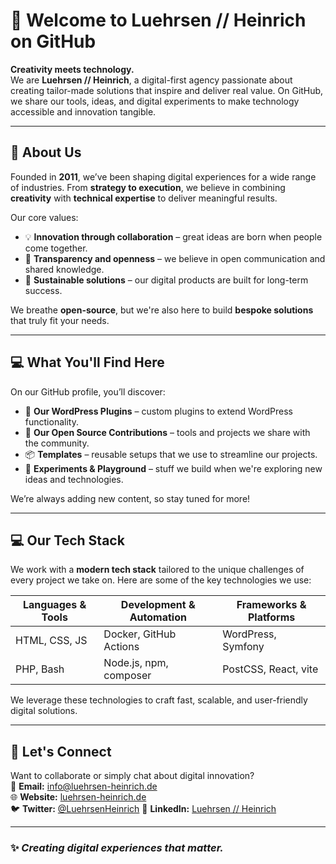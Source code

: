 # 👋 Welcome to **Luehrsen // Heinrich** on GitHub  

**Creativity meets technology.**  
We are **Luehrsen // Heinrich**, a digital-first agency passionate about creating tailor-made solutions that inspire and deliver real value. On GitHub, we share our tools, ideas, and digital experiments to make technology accessible and innovation tangible.

---

## 🚀 About Us  

Founded in **2011**, we’ve been shaping digital experiences for a wide range of industries. From **strategy to execution**, we believe in combining **creativity** with **technical expertise** to deliver meaningful results.

Our core values:
- 💡 **Innovation through collaboration** – great ideas are born when people come together.  
- 🤝 **Transparency and openness** – we believe in open communication and shared knowledge.  
- 🌱 **Sustainable solutions** – our digital products are built for long-term success.

We breathe **open-source**, but we're also here to build **bespoke solutions** that truly fit your needs.

---

## 💻 What You'll Find Here  

On our GitHub profile, you’ll discover:  
- 🧩 **Our WordPress Plugins** – custom plugins to extend WordPress functionality.  
- 🔧 **Our Open Source Contributions** – tools and projects we share with the community.  
- 📦 **Templates** – reusable setups that we use to streamline our projects.  
- 🧪 **Experiments & Playground** – stuff we build when we're exploring new ideas and technologies.  

We’re always adding new content, so stay tuned for more!

---

## 💻 Our Tech Stack  

We work with a **modern tech stack** tailored to the unique challenges of every project we take on. Here are some of the key technologies we use:

| **Languages & Tools** | **Development & Automation** | **Frameworks & Platforms** |
|-----------------------|-----------------------------|----------------------------|
| HTML, CSS, JS         | Docker, GitHub Actions      | WordPress, Symfony          |
| PHP, Bash             | Node.js, npm, composer      | PostCSS, React, vite        |

We leverage these technologies to craft fast, scalable, and user-friendly digital solutions.

---

## 🤝 Let's Connect  

Want to collaborate or simply chat about digital innovation?  
📧 **Email:** [info@luehrsen-heinrich.de](mailto:info@luehrsen-heinrich.de)  
🌐 **Website:** [luehrsen-heinrich.de](https://www.luehrsen-heinrich.de)  
🐦 **Twitter:** [@LuehrsenHeinrich](https://twitter.com/lh_agentur) 
💼 **LinkedIn:** [Luehrsen // Heinrich](https://www.linkedin.com/company/luehrsen-heinrich/)

---

### ✨ _Creating digital experiences that matter._  
